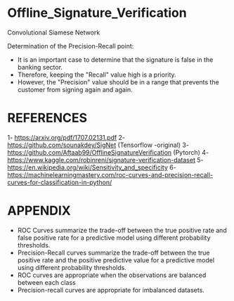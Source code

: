 # Offline_Signature_Verification
Convolutional Siamese Network

Determination of the Precision-Recall point:
- It is an important case to determine that the signature is false in the banking sector.
- Therefore, keeping the "Recall" value high is a priority.
- However, the "Precision" value should be in a range that prevents the customer from signing again and again.

# REFERENCES
1- https://arxiv.org/pdf/1707.02131.pdf
2- https://github.com/sounakdey/SigNet (Tensorflow -original)
3- https://github.com/Aftaab99/OfflineSignatureVerification (Pytorch)
4- https://www.kaggle.com/robinreni/signature-verification-dataset
5- https://en.wikipedia.org/wiki/Sensitivity_and_specificity
6- https://machinelearningmastery.com/roc-curves-and-precision-recall-curves-for-classification-in-python/
    
# APPENDIX
- ROC Curves summarize the trade-off between the true positive rate and false positive rate for a predictive model using different probability thresholds.
- Precision-Recall curves summarize the trade-off between the true positive rate and the positive predictive value for a predictive model using different probability thresholds.
- ROC curves are appropriate when the observations are balanced between each class 
- Precision-recall curves are appropriate for imbalanced datasets.
